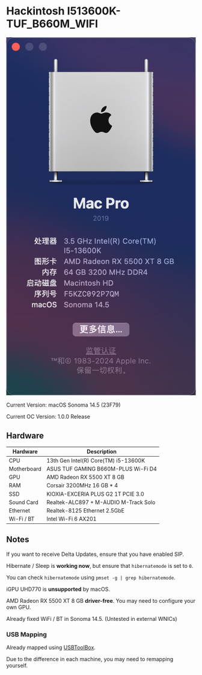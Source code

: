 # Hackintosh I513600K-TUF_B660M_WIFI

![About](about.png)

Current Version: macOS Sonoma 14.5 (23F79)

Current OC Version: 1.0.0 Release

## Hardware

| Hardware | Description |
|----------|-------------|
| CPU      | 13th Gen Intel(R) Core(TM) i5-13600K |
| Motherboard | ASUS TUF GAMING B660M-PLUS Wi-Fi D4 |
| GPU      | AMD Radeon RX 5500 XT 8 GB |
| RAM      | Corsair 3200MHz 16 GB * 4 |
| SSD      | KIOXIA-EXCERIA PLUS G2 1T PCIE 3.0 |
| Sound Card | Realtek-ALC897 + M-AUDIO M-Track Solo |
| Ethernet | Realtek-8125 Ethernet 2.5GbE |
| Wi-Fi / BT | Intel Wi-Fi 6 AX201 |

## Notes

If you want to receive Delta Updates, ensure that you have enabled SIP.

Hibernate / Sleep is **working now**, but ensure that `hibernatemode` is set to `0`.

You can check `hibernatemode` using `pmset -g | grep hibernatemode`.

iGPU UHD770 is **unsupported** by macOS.

AMD Radeon RX 5500 XT 8 GB **driver-free**. You may need to configure your own GPU.

Already fixed WiFi / BT in Sonoma 14.5. (Untested in external WNICs)

### USB Mapping

Already mapped using [USBToolBox](https://github.com/USBToolBox/tool).

Due to the difference in each machine, you may need to remapping yourself.
